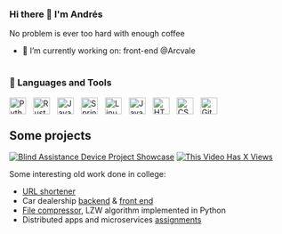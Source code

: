 ### Hi there 👋 I'm Andrés
<!-- <img src="https://github-readme-stats.vercel.app/api/top-langs/?username=andresestrella&exclude_repo=Midgarson,unity-classroom" /> -->
No problem is ever too hard with enough coffee

- 🔭 I’m currently working on: front-end @Arcvale
<!-- - 📫 reach me at: andresmauricioestrella@gmail.com -->
#
### 🧰 Languages and Tools
<img align="left" alt="Python" width="30px" style="padding-right:10px;" src="https://cdn.jsdelivr.net/gh/devicons/devicon/icons/python/python-plain.svg" />
<img align="left" alt="Rust" width="30px" style="padding-right:10px;" src="https://cdn.jsdelivr.net/gh/devicons/devicon/icons/rust/rust-plain.svg" />
<img align="left" alt="Java" width="30px" style="padding-right:10px;" src="https://cdn.jsdelivr.net/gh/devicons/devicon/icons/java/java-original.svg"/>
<img align="left" alt="Spring" width="30px" style="padding-right:10px;" src="https://cdn.jsdelivr.net/gh/devicons/devicon/icons/spring/spring-original.svg" />
<img align="left" alt="Linux" width="30px" style="padding-right:10px;" src="https://cdn.jsdelivr.net/gh/devicons/devicon/icons/linux/linux-original.svg" />
<img align="left" alt="JavaScript" width="30px" style="padding-right:10px;" src="https://cdn.jsdelivr.net/gh/devicons/devicon/icons/javascript/javascript-plain.svg" />
<img align="left" alt="HTML" width="30px" style="padding-right:10px;" src="https://cdn.jsdelivr.net/gh/devicons/devicon/icons/html5/html5-plain.svg" />
<img align="left" alt="CSS" width="30px" style="padding-right:10px;" src="https://cdn.jsdelivr.net/gh/devicons/devicon/icons/css3/css3-plain.svg" />
<img align="left" alt="Git" width="30px" style="padding-right:10px;" src="https://cdn.jsdelivr.net/gh/devicons/devicon/icons/git/git-original.svg" />

<br/>

#
## Some projects
<!-- BEGIN YOUTUBE-CARDS -->
[![Blind Assistance Device Project Showcase](https://ytcards.demolab.com/?id=A6SqTY28ODY&lang=en&timestamp=1671036574&background_color=%230d1117&title_color=%23ffffff&stats_color=%23dedede&width=250&duration=114&title=Blind+Assistance+Device+Project+Showcase "Blind Assistance Device Project Showcase")](https://www.youtube.com/watch?v=A6SqTY28ODY)
[![This Video Has X Views](https://ytcards.demolab.com/?id=TN-cHGmZzcA&lang=en&timestamp=1638811749&background_color=%230d1117&title_color=%23ffffff&stats_color=%23dedede&width=250&duration=9 "This Video Has X Views")](https://www.youtube.com/watch?v=TN-cHGmZzcA)
<!-- END YOUTUBE-CARDS -->

Some interesting old work done in college: <br>
* [URL shortener](https://github.com/NDavidDuranM/proyectofinal)
* Car dealership [backend](https://github.com/PR0C3S/INGENIERIA_SOFTWARE) & [front end](https://github.com/PR0C3S/Dealer_x_FRONT)
* [File compressor](https://github.com/Po1arM/LZW-algorithm), LZW algorithm implemented in Python
* Distributed apps and microservices [assignments](https://github.com/Po1arM/Web-Avanzada)

